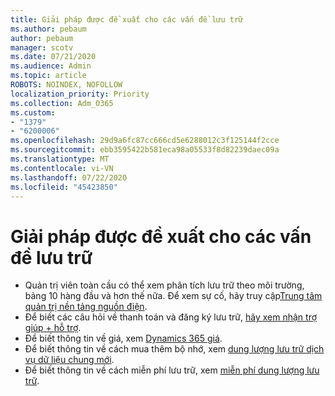 ```yaml
---
title: Giải pháp được đề xuất cho các vấn đề lưu trữ
ms.author: pebaum
author: pebaum
manager: scotv
ms.date: 07/21/2020
ms.audience: Admin
ms.topic: article
ROBOTS: NOINDEX, NOFOLLOW
localization_priority: Priority
ms.collection: Adm_O365
ms.custom:
- "1379"
- "6200006"
ms.openlocfilehash: 29d9a6fc87cc666cd5e6288012c3f125144f2cce
ms.sourcegitcommit: ebb3595422b581eca98a05533f8d82239daec09a
ms.translationtype: MT
ms.contentlocale: vi-VN
ms.lasthandoff: 07/22/2020
ms.locfileid: "45423850"
---
```

# <a name="recommended-solutions-for-storage-issues"></a>Giải pháp được đề xuất cho các vấn đề lưu trữ

- Quản trị viên toàn cầu có thể xem phân tích lưu trữ theo môi trường, bảng 10 hàng đầu và hơn thế nữa. Để xem sự cố, hãy truy cập[Trung tâm quản trị nền tảng nguồn điện](https://admin.powerplatform.microsoft.com/analytics/d365ce). 
- Để biết các câu hỏi về thanh toán và đăng ký lưu trữ, [hãy xem nhận trợ giúp + hỗ trợ](https://docs.microsoft.com/dynamics365/customer-engagement/admin/contact-information-microsoft-dynamics-365-online-billing-support).
- Để biết thông tin về giá, xem [Dynamics 365 giá](https://dynamics.microsoft.com/pricing/).
- Để biết thông tin về cách mua thêm bộ nhớ, xem [dung lượng lưu trữ dịch vụ dữ liệu chung mới](https://go.microsoft.com/fwlink/p/?linkid=2010782).
- Để biết thông tin về cách miễn phí lưu trữ, xem [miễn phí dung lượng lưu trữ](https://go.microsoft.com/fwlink/p/?linkid=2011105).